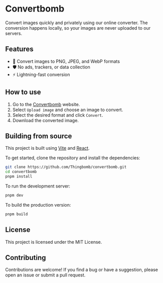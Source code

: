 # Convertbomb

Convert images quickly and privately using our online converter. The conversion happens locally, so your images are never uploaded to our servers.

## Features

- 🌄 Convert images to PNG, JPEG, and WebP formats
- 🛡️ No ads, trackers, or data collection
- ⚡️ Lightning-fast conversion

## How to use

1. Go to the [Convertbomb](https://convert.thingbomb.com) website.
2. Select `Upload image` and choose an image to convert.
3. Select the desired format and click `Convert`.
4. Download the converted image.

## Building from source

This project is built using [Vite](https://vitejs.dev/) and [React](https://reactjs.org/).

To get started, clone the repository and install the dependencies:

```bash
git clone https://github.com/Thingbomb/convertbomb.git
cd convertbomb
pnpm install
```

To run the development server:

```bash
pnpm dev
```

To build the production version:

```bash
pnpm build
```

## License

This project is licensed under the MIT License.

## Contributing

Contributions are welcome! If you find a bug or have a suggestion, please open an issue or submit a pull request.

```

```
